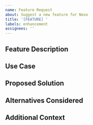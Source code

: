 ```yaml
---
name: Feature Request
about: Suggest a new feature for Nexo
title: '[FEATURE] '
labels: enhancement
assignees: ''
---
```


## Feature Description
<!-- A clear and concise description of the feature you'd like -->

## Use Case
<!-- Describe the problem this feature would solve -->

## Proposed Solution
<!-- Describe how you envision this feature working -->

## Alternatives Considered
<!-- Describe any alternative solutions or features you've considered -->

## Additional Context
<!-- Add any other context, mockups, or examples about the feature request -->